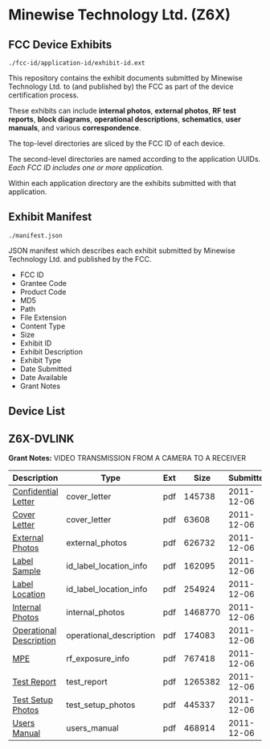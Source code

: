 # Minewise Technology Ltd. (Z6X)
## FCC Device Exhibits

```
./fcc-id/application-id/exhibit-id.ext
```

This repository contains the exhibit documents submitted by Minewise Technology Ltd. to (and published by) the FCC as part of the device certification process.

These exhibits can include **internal photos**, **external photos**, **RF test reports**, **block diagrams**, **operational descriptions**, **schematics**, **user manuals**, and various **correspondence**.

The top-level directories are sliced by the FCC ID of each device.

The second-level directories are named according to the application UUIDs. *Each FCC ID includes one or more application.*

Within each application directory are the exhibits submitted with that application. 

## Exhibit Manifest

```
./manifest.json
```

JSON manifest which describes each exhibit submitted by Minewise Technology Ltd. and published by the FCC.

- FCC ID
- Grantee Code
- Product Code
- MD5
- Path
- File Extension
- Content Type
- Size
- Exhibit ID
- Exhibit Description
- Exhibit Type
- Date Submitted
- Date Available
- Grant Notes

## Device List
## Z6X-DVLINK
**Grant Notes:** VIDEO TRANSMISSION FROM A CAMERA TO A RECEIVER

| Description | Type | Ext | Size | Submitted | Available |
| ----------- | ---- | --- | ---- | --------- | --------- |
| [Confidential Letter](Z6X-DVLINK/2534c9858c75bc9a80d0fc67cbd6eb85/1596247.pdf) | cover_letter | pdf | 145738 | 2011-12-06 | 2011-12-06 |
| [Cover Letter](Z6X-DVLINK/2534c9858c75bc9a80d0fc67cbd6eb85/1596239.pdf) | cover_letter | pdf | 63608 | 2011-12-06 | 2011-12-06 |
| [External Photos](Z6X-DVLINK/2534c9858c75bc9a80d0fc67cbd6eb85/1596241.pdf) | external_photos | pdf | 626732 | 2011-12-06 | 2011-12-06 |
| [Label Sample](Z6X-DVLINK/2534c9858c75bc9a80d0fc67cbd6eb85/1596243.pdf) | id_label_location_info | pdf | 162095 | 2011-12-06 | 2011-12-06 |
| [Label Location](Z6X-DVLINK/2534c9858c75bc9a80d0fc67cbd6eb85/1596248.pdf) | id_label_location_info | pdf | 254924 | 2011-12-06 | 2011-12-06 |
| [Internal Photos](Z6X-DVLINK/2534c9858c75bc9a80d0fc67cbd6eb85/1596242.pdf) | internal_photos | pdf | 1468770 | 2011-12-06 | 2011-12-06 |
| [Operational Description](Z6X-DVLINK/2534c9858c75bc9a80d0fc67cbd6eb85/1596240.pdf) | operational_description | pdf | 174083 | 2011-12-06 | 2011-12-06 |
| [MPE](Z6X-DVLINK/2534c9858c75bc9a80d0fc67cbd6eb85/1596244.pdf) | rf_exposure_info | pdf | 767418 | 2011-12-06 | 2011-12-06 |
| [Test Report](Z6X-DVLINK/2534c9858c75bc9a80d0fc67cbd6eb85/1596245.pdf) | test_report | pdf | 1265382 | 2011-12-06 | 2011-12-06 |
| [Test Setup Photos](Z6X-DVLINK/2534c9858c75bc9a80d0fc67cbd6eb85/1596246.pdf) | test_setup_photos | pdf | 445337 | 2011-12-06 | 2011-12-06 |
| [Users Manual](Z6X-DVLINK/2534c9858c75bc9a80d0fc67cbd6eb85/1596250.pdf) | users_manual | pdf | 468914 | 2011-12-06 | 2011-12-06 |
